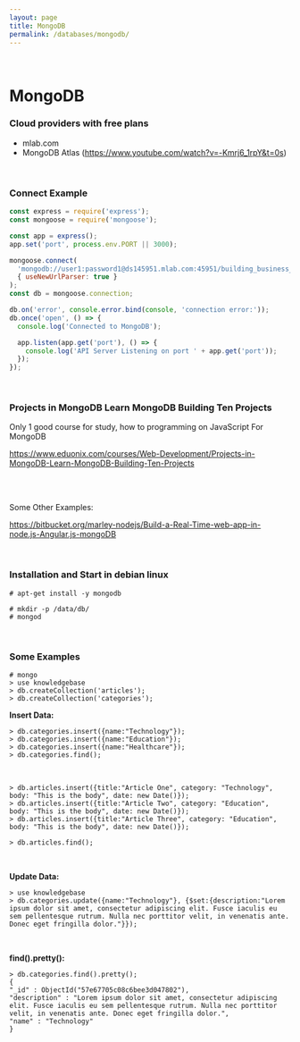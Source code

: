 ```yaml
---
layout: page
title: MongoDB
permalink: /databases/mongodb/
---
```


<br/>

# MongoDB

### Cloud providers with free plans

- mlab.com
- MongoDB Atlas (https://www.youtube.com/watch?v=-Kmrj6_1rpY&t=0s)

<br/>

### Connect Example

```js
const express = require('express');
const mongoose = require('mongoose');

const app = express();
app.set('port', process.env.PORT || 3000);

mongoose.connect(
  'mongodb://user1:password1@ds145951.mlab.com:45951/building_business_app_with_vue_and_mongo',
  { useNewUrlParser: true }
);
const db = mongoose.connection;

db.on('error', console.error.bind(console, 'connection error:'));
db.once('open', () => {
  console.log('Connected to MongoDB');

  app.listen(app.get('port'), () => {
    console.log('API Server Listening on port ' + app.get('port'));
  });
});
```

<br/>

### Projects in MongoDB Learn MongoDB Building Ten Projects

Only 1 good course for study, how to programming on JavaScript For MongoDB

https://www.eduonix.com/courses/Web-Development/Projects-in-MongoDB-Learn-MongoDB-Building-Ten-Projects

<br/><br/>

Some Other Examples:

https://bitbucket.org/marley-nodejs/Build-a-Real-Time-web-app-in-node.js-Angular.js-mongoDB

<br/>

### Installation and Start in debian linux

    # apt-get install -y mongodb

    # mkdir -p /data/db/
    # mongod

<br/>

### Some Examples

    # mongo
    > use knowledgebase
    > db.createCollection('articles');
    > db.createCollection('categories');

**Insert Data:**

    > db.categories.insert({name:"Technology"});
    > db.categories.insert({name:"Education"});
    > db.categories.insert({name:"Healthcare"});
    > db.categories.find();

<br/>

    > db.articles.insert({title:"Article One", category: "Technology", body: "This is the body", date: new Date()});
    > db.articles.insert({title:"Article Two", category: "Education", body: "This is the body", date: new Date()});
    > db.articles.insert({title:"Article Three", category: "Education", body: "This is the body", date: new Date()});

    > db.articles.find();

<br/>

**Update Data:**

    > use knowledgebase
    > db.categories.update({name:"Technology"}, {$set:{description:"Lorem ipsum dolor sit amet, consectetur adipiscing elit. Fusce iaculis eu sem pellentesque rutrum. Nulla nec porttitor velit, in venenatis ante. Donec eget fringilla dolor."}});

<br/>

**find().pretty():**

    > db.categories.find().pretty();
    {
    "_id" : ObjectId("57e67705c08c6bee3d047802"),
    "description" : "Lorem ipsum dolor sit amet, consectetur adipiscing elit. Fusce iaculis eu sem pellentesque rutrum. Nulla nec porttitor velit, in venenatis ante. Donec eget fringilla dolor.",
    "name" : "Technology"
    }
